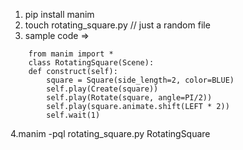 1. pip install manim
2. touch rotating_square.py // just a random file
3. sample code => 
```
    from manim import *
    class RotatingSquare(Scene):
    def construct(self):
        square = Square(side_length=2, color=BLUE)
        self.play(Create(square))
        self.play(Rotate(square, angle=PI/2))
        self.play(square.animate.shift(LEFT * 2))
        self.wait(1)
```

4.manim -pql rotating_square.py RotatingSquare
